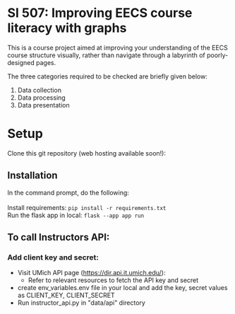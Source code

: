 # SI 507: Improving EECS course literacy with graphs

This is a course project aimed at improving your understanding of the EECS course structure visually, rather than navigate through a labyrinth of poorly-designed pages.


The three categories required to be checked are briefly given below:
1. Data collection
2. Data processing
3. Data presentation


# Setup
Clone this git repository (web hosting available soon!): <Enter git repo here>

## Installation
In the command prompt, do the following: <br/><br/>
Install requirements: `pip install -r requirements.txt` <br/>
Run the flask app in local: `flask --app app run`

## To call Instructors API:
### Add client key and secret:
- Visit UMich API page (https://dir.api.it.umich.edu/):
    - Refer to relevant resources to fetch the API key and secret
- create env_variables.env file in your local and add the key, secret values as CLIENT_KEY, CLIENT_SECRET
- Run instructor_api.py in "data/api" directory
